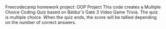 Freecodecamp homework project: OOP Project
This code creates a Multiple Choice Coding Quiz based on Baldur's Gate 3 Video Game Trivia.
The quiz is multiple choice.
When the quiz ends, the score will be tallied depending on the number of correct answers. 

